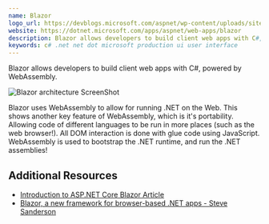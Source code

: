 ```yaml
---
name: Blazor
logo_url: https://devblogs.microsoft.com/aspnet/wp-content/uploads/sites/16/2019/04/BrandBlazor_nohalo_1000x.png
website: https://dotnet.microsoft.com/apps/aspnet/web-apps/blazor
description: Blazor allows developers to build client web apps with C#, powered by WebAssembly.
keywords: c# .net net dot microsoft production ui user interface
---
```


Blazor allows developers to build client web apps with C#, powered by WebAssembly.

![Blazor architecture ScreenShot](https://docs.microsoft.com/en-us/aspnet/core/blazor/index/_static/blazor-webassembly.png?view=aspnetcore-3.0)

Blazor uses WebAssembly to allow for running .NET on the Web. This shows another key feature of WebAssembly, which is it's portability. Allowing code of different languages to be run in more places (such as the web browser!). All DOM interaction is done with glue code using JavaScript. WebAssembly is used to bootstrap the .NET runtime, and run the .NET assemblies!

## Additional Resources

- [Introduction to ASP.NET Core Blazor Article](https://docs.microsoft.com/en-us/aspnet/core/blazor/?view=aspnetcore-3.0)
- [Blazor, a new framework for browser-based .NET apps - Steve Sanderson](https://youtu.be/0RfUPr0KrSM)
